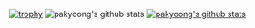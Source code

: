 <div align="center">
  
  
[![trophy](https://github-profile-trophy.vercel.app/?username=pakyoong)](https://github.com/ryo-ma/github-profile-trophy)
![pakyoong's github stats](https://github-readme-stats.vercel.app/api?username=pakyoong&show_icons=true)
[![pakyoong's github stats](https://github-readme-stats.vercel.app/api/top-langs/?username=pakyoong&show_icons=true&hide_border=true&title_color=004386&icon_color=004386&layout=compact)](https://github.com/pakyoong)
  
</div>
